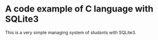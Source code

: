 # A code example of C language with SQLite3

This is a very simple managing system of studsnts with SQLite3.
